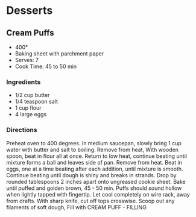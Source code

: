 # Desserts

## Cream Puffs

* 400°
* Baking sheet with parchment paper
* Serves: 7
* Cook Time: 45 to 50 min

### Ingredients

* 1/2 cup butter
* 1/4 teaspoon  salt
* 1 cup  flour
* 4 large eggs

### Directions

Preheat oven to 400 degrees.  In medium saucepan, slowly bring 1 cup water with butter and salt to boiling.  Remove from heat,  With wooden spoon, beat in flour all at once.  Return to low heat, continue beating until mixture forms a ball and leaves side of pan.  Remove from heat.  Beat in eggs, one at a time beating after each addition, until mixture is smooth.  Continue beating until dough is shiny and breaks in strands.  Drop by rounded tablespoons 2 inches apart onto ungreased cookie sheet.  Bake until puffed and golden brown, 45 - 50 min.   Puffs should sound hollow when lightly tapped with fingertip.  Let cool completely on wire rack, away from drafts.  With sharp knife, cut off tops crosswise.  Scoop out any filaments of soft dough, Fill with CREAM PUFF - FILLING
